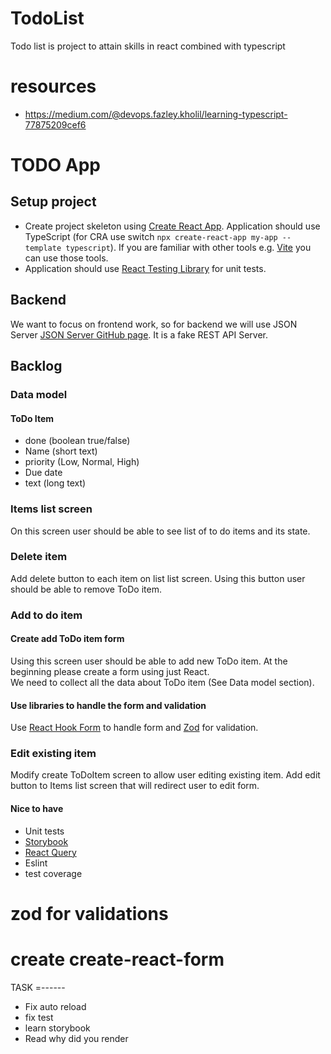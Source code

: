 

# TodoList

Todo list is project to attain skills in react combined with typescript 

# resources 
- https://medium.com/@devops.fazley.kholil/learning-typescript-77875209cef6


# TODO App

## Setup project 
- Create project skeleton using [Create React App](https://create-react-app.dev/). Application should use TypeScript (for CRA use switch `npx create-react-app my-app --template typescript`). If you are familiar with other tools e.g. [Vite](https://vitejs.dev/) you can use those tools.
- Application should use [React Testing Library](https://testing-library.com/docs/react-testing-library/intro/) for unit tests.
## Backend 
We want to focus on frontend work, so for backend we will use JSON Server [JSON Server GitHub page](https://github.com/typicode/json-server). It is a fake REST API Server. 
## Backlog

### Data model
#### ToDo Item
- done (boolean true/false)
- Name (short text)
- priority (Low, Normal, High)
- Due date
- text (long text)
### Items list screen
On this screen user should be able to see list of to do items and its state.
### Delete item
Add delete button to each item on list list screen. Using this button user should be able to remove ToDo item. 
### Add to do item
#### Create add ToDo item form
Using this screen user should be able to add new ToDo item.
At the beginning please create a form using just React.  
We need to collect all the data about ToDo item (See Data model section).
#### Use libraries to handle the form and validation
Use [React Hook Form](https://react-hook-form.com/) to handle form and [Zod](https://github.com/colinhacks/zod) for validation.
### Edit existing item
Modify create ToDoItem screen to allow user editing existing item. Add edit button to Items list screen that will redirect user to edit form.

#### Nice to have
- Unit tests
- [Storybook](https://storybook.js.org/)
- [React Query](https://react-query-v3.tanstack.com/)
- Eslint
- test coverage


# zod for validations
# create create-react-form

TASK
=------
- Fix auto reload 
- fix test 
- learn storybook
- Read why did you render 
